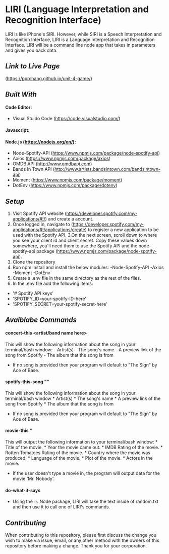 # LIRI (Language Interpretation and Recognition Interface)
LIRI is like iPhone's SIRI. However, while SIRI is a Speech Interpretation and Recognition Interface, LIRI is a Language Interpretation and Recognition Interface. LIRI will be a command line node app that takes in parameters and gives you back data.

## *Link to Live Page*
(https://pprchang.github.io/unit-4-game/)

## *Built With*

#### Code Editor: 
- Visual Stuido Code (https://code.visualstudio.com/)

#### Javascript:

#### Node.js (https://nodejs.org/en/):
- Node-Spotify-API (https://www.npmjs.com/package/node-spotify-api)
- Axios (https://www.npmjs.com/package/axios)
- OMDB API (http://www.omdbapi.com)
- Bands In Town API (http://www.artists.bandsintown.com/bandsintown-api)
- Moment (https://www.npmjs.com/package/moment)
- DotEnv (https://www.npmjs.com/package/dotenv)

## *Setup*
1. Visit Spotify API website (https://developer.spotify.com/my-applications/#!/) and create a account.
2.  Once logged in, navigate to (https://developer.spotify.com/my-applications/#!/applications/create) to register a new application to be used with the Spotify API.
3.On the next screen, scroll down to where you see your client id and client secret. Copy these values down somewhere, you'll need them to use the Spotify API and the node-spotify-api package (https://www.npmjs.com/package/node-spotify-api).
4. Clone the repository
5. Run npm install and install the below modules:
  -Node-Spotify-API
  -Axios 
  -Moment
  -DotEnv
6. Create a .env file in the same directory as the rest of the files. 
7. In the .env file add the following items:
  - '# Spotify API keys'
  - 'SPOTIFY_ID=your-spotify-ID-here'
  - 'SPOTIFY_SECRET=your-spotify-secret-here'
  
## *Avaiblabe Commands* 

#### concert-this <artist/band name here> 
This will show the following information about the song in your terminal/bash window:
     - Artist(s)
     - The song's name
     - A preview link of the song from Spotify
     - The album that the song is from
 - If no song is provided then your program will default to "The Sign" by Ace of Base.

#### spotify-this-song "<song name here>"
This will show the following information about the song in your terminal/bash window
     * Artist(s)
     * The song's name
     * A preview link of the song from Spotify
     * The album that the song is from
  * If no song is provided then your program will default to "The Sign" by Ace of Base.
 
#### movie-this '<movie name here>'
This will output the following information to your terminal/bash window:
     * Title of the movie.
     * Year the movie came out.
     * IMDB Rating of the movie.
     * Rotten Tomatoes Rating of the movie.
     * Country where the movie was produced.
     * Language of the movie.
     * Plot of the movie.
     * Actors in the movie.
  * If the user doesn't type a movie in, the program will output data for the movie 'Mr. Nobody'.
  
#### do-what-it-says 
* Using the `fs` Node package, LIRI will take the text inside of random.txt and then use it to call one of LIRI's commands.

## *Contributing* 
When contributing to this repository, please first discuss the change you wish to make via issue, email, or any other method with the owners of this repository before making a change.  Thank you for your corporation.
